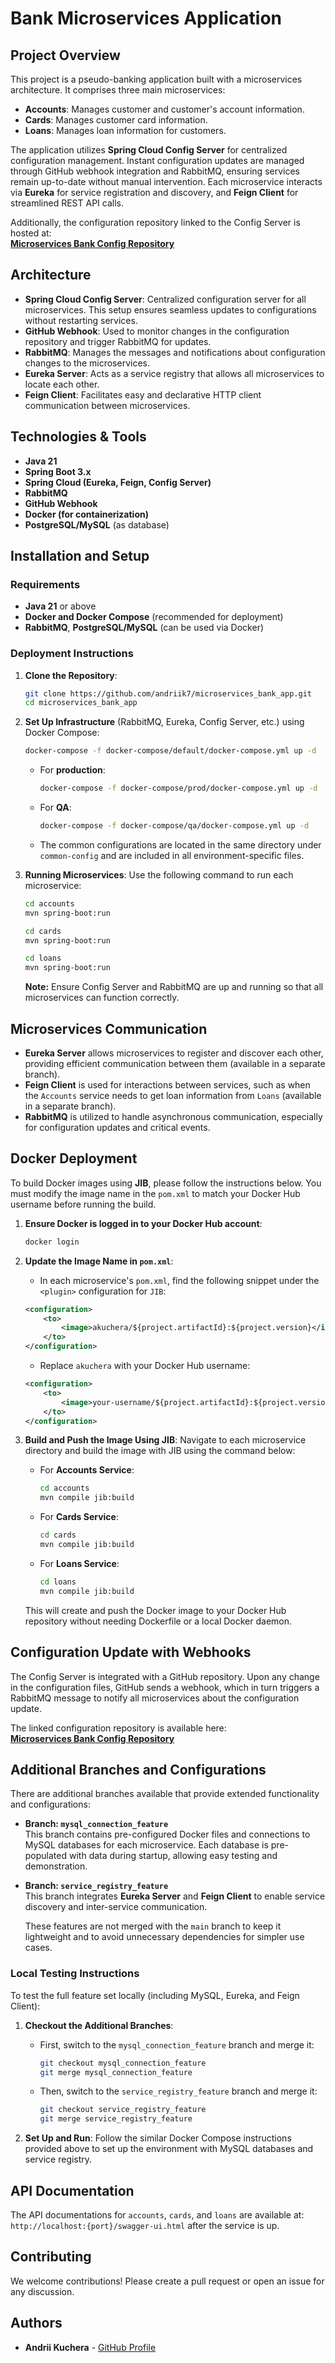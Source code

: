# Bank Microservices Application

## Project Overview
This project is a pseudo-banking application built with a microservices architecture. It comprises three main microservices:
- **Accounts**: Manages customer and customer's account information.
- **Cards**: Manages customer card information.
- **Loans**: Manages loan information for customers.

The application utilizes **Spring Cloud Config Server** for centralized configuration management. Instant configuration updates are managed through GitHub webhook integration and RabbitMQ, ensuring services remain up-to-date without manual intervention. Each microservice interacts via **Eureka** for service registration and discovery, and **Feign Client** for streamlined REST API calls.

Additionally, the configuration repository linked to the Config Server is hosted at:  
**[Microservices Bank Config Repository](https://github.com/andriik7/microservices-bank-config)**

## Architecture
- **Spring Cloud Config Server**: Centralized configuration server for all microservices. This setup ensures seamless updates to configurations without restarting services.
- **GitHub Webhook**: Used to monitor changes in the configuration repository and trigger RabbitMQ for updates.
- **RabbitMQ**: Manages the messages and notifications about configuration changes to the microservices.
- **Eureka Server**: Acts as a service registry that allows all microservices to locate each other.
- **Feign Client**: Facilitates easy and declarative HTTP client communication between microservices.

## Technologies & Tools
- **Java 21**
- **Spring Boot 3.x**
- **Spring Cloud (Eureka, Feign, Config Server)**
- **RabbitMQ**
- **GitHub Webhook**
- **Docker (for containerization)**
- **PostgreSQL/MySQL** (as database)

## Installation and Setup

### Requirements
- **Java 21** or above
- **Docker and Docker Compose** (recommended for deployment)
- **RabbitMQ**, **PostgreSQL/MySQL** (can be used via Docker)

### Deployment Instructions
1. **Clone the Repository**:
    ```bash
    git clone https://github.com/andriik7/microservices_bank_app.git
    cd microservices_bank_app
    ```

2. **Set Up Infrastructure** (RabbitMQ, Eureka, Config Server, etc.) using Docker Compose:
    ```bash
    docker-compose -f docker-compose/default/docker-compose.yml up -d
    ```
    - For **production**:
        ```bash
        docker-compose -f docker-compose/prod/docker-compose.yml up -d
        ```
    - For **QA**:
        ```bash
        docker-compose -f docker-compose/qa/docker-compose.yml up -d
        ```
    - The common configurations are located in the same directory under `common-config` and are included in all environment-specific files.

3. **Running Microservices**:
    Use the following command to run each microservice:
    ```bash
    cd accounts
    mvn spring-boot:run
    ```
    ```bash
    cd cards
    mvn spring-boot:run
    ```
    ```bash
    cd loans
    mvn spring-boot:run
    ```
    **Note:** Ensure Config Server and RabbitMQ are up and running so that all microservices can function correctly.

## Microservices Communication
- **Eureka Server** allows microservices to register and discover each other, providing efficient communication between them (available in a separate branch).
- **Feign Client** is used for interactions between services, such as when the `Accounts` service needs to get loan information from `Loans` (available in a separate branch).
- **RabbitMQ** is utilized to handle asynchronous communication, especially for configuration updates and critical events.

## Docker Deployment
To build Docker images using **JIB**, please follow the instructions below. You must modify the image name in the `pom.xml` to match your Docker Hub username before running the build.

1. **Ensure Docker is logged in to your Docker Hub account**:
    ```bash
    docker login
    ```

2. **Update the Image Name in `pom.xml`**:
    - In each microservice's `pom.xml`, find the following snippet under the `<plugin>` configuration for `JIB`:
    
    ```xml
    <configuration>
        <to>
            <image>akuchera/${project.artifactId}:${project.version}</image>
        </to>
    </configuration>
    ```

    - Replace `akuchera` with your Docker Hub username:
    
    ```xml
    <configuration>
        <to>
            <image>your-username/${project.artifactId}:${project.version}</image>
        </to>
    </configuration>
    ```

3. **Build and Push the Image Using JIB**:
    Navigate to each microservice directory and build the image with JIB using the command below:

    - For **Accounts Service**:
        ```bash
        cd accounts
        mvn compile jib:build
        ```
    
    - For **Cards Service**:
        ```bash
        cd cards
        mvn compile jib:build
        ```
    
    - For **Loans Service**:
        ```bash
        cd loans
        mvn compile jib:build
        ```

    This will create and push the Docker image to your Docker Hub repository without needing Dockerfile or a local Docker daemon.

## Configuration Update with Webhooks
The Config Server is integrated with a GitHub repository. Upon any change in the configuration files, GitHub sends a webhook, which in turn triggers a RabbitMQ message to notify all microservices about the configuration update.

The linked configuration repository is available here:  
**[Microservices Bank Config Repository](https://github.com/andriik7/microservices-bank-config)**

## Additional Branches and Configurations
There are additional branches available that provide extended functionality and configurations:

- **Branch: `mysql_connection_feature`**  
  This branch contains pre-configured Docker files and connections to MySQL databases for each microservice. Each database is pre-populated with data during startup, allowing easy testing and demonstration.

- **Branch: `service_registry_feature`**  
  This branch integrates **Eureka Server** and **Feign Client** to enable service discovery and inter-service communication.
  
  These features are not merged with the `main` branch to keep it lightweight and to avoid unnecessary dependencies for simpler use cases.

### Local Testing Instructions
To test the full feature set locally (including MySQL, Eureka, and Feign Client):
1. **Checkout the Additional Branches**:
    - First, switch to the `mysql_connection_feature` branch and merge it:
      ```bash
      git checkout mysql_connection_feature
      git merge mysql_connection_feature
      ```
    - Then, switch to the `service_registry_feature` branch and merge it:
      ```bash
      git checkout service_registry_feature
      git merge service_registry_feature
      ```

2. **Set Up and Run**:
    Follow the similar Docker Compose instructions provided above to set up the environment with MySQL databases and service registry.

## API Documentation
The API documentations for `accounts`, `cards`, and `loans` are available at: `http://localhost:{port}/swagger-ui.html` after the service is up.

## Contributing
We welcome contributions! Please create a pull request or open an issue for any discussion.

## Authors
- **Andrii Kuchera** - [GitHub Profile](https://github.com/andriik7)
